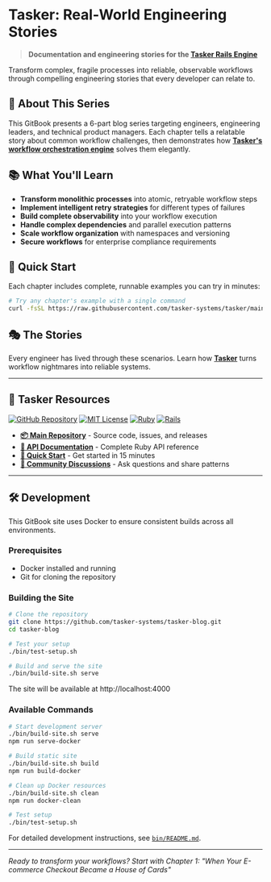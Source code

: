 # Tasker: Real-World Engineering Stories

> **Documentation and engineering stories for the [Tasker Rails Engine](https://github.com/tasker-systems/tasker)**

Transform complex, fragile processes into reliable, observable workflows through compelling engineering stories that every developer can relate to.

## 🎯 About This Series

This GitBook presents a 6-part blog series targeting engineers, engineering leaders, and technical product managers. Each chapter tells a relatable story about common workflow challenges, then demonstrates how **[Tasker's workflow orchestration engine](https://github.com/tasker-systems/tasker)** solves them elegantly.

## 📚 What You'll Learn

- **Transform monolithic processes** into atomic, retryable workflow steps
- **Implement intelligent retry strategies** for different types of failures
- **Build complete observability** into your workflow execution
- **Handle complex dependencies** and parallel execution patterns
- **Scale workflow organization** with namespaces and versioning
- **Secure workflows** for enterprise compliance requirements

## 🚀 Quick Start

Each chapter includes complete, runnable examples you can try in minutes:

```bash
# Try any chapter's example with a single command
curl -fsSL https://raw.githubusercontent.com/tasker-systems/tasker/main/blog-examples/[chapter]/setup.sh | bash
```

## 🎭 The Stories

Every engineer has lived through these scenarios. Learn how **[Tasker](https://github.com/tasker-systems/tasker)** turns workflow nightmares into reliable systems.

---

## 🔗 Tasker Resources

[![GitHub Repository](https://img.shields.io/badge/GitHub-tasker--systems%2Ftasker-blue?logo=github)](https://github.com/tasker-systems/tasker)
[![MIT License](https://img.shields.io/badge/License-MIT-green.svg)](https://github.com/tasker-systems/tasker/blob/main/LICENSE)
[![Ruby](https://img.shields.io/badge/Ruby-3.2%2B-red.svg)](https://github.com/tasker-systems/tasker)
[![Rails](https://img.shields.io/badge/Rails-7.2%2B-red.svg)](https://github.com/tasker-systems/tasker)

- **[📦 Main Repository](https://github.com/tasker-systems/tasker)** - Source code, issues, and releases
- **[📖 API Documentation](https://rubydoc.info/github/tasker-systems/tasker)** - Complete Ruby API reference
- **[🚀 Quick Start](docs/QUICK_START.md)** - Get started in 15 minutes
- **[👥 Community Discussions](https://github.com/tasker-systems/tasker/discussions)** - Ask questions and share patterns

---

## 🛠️ Development

This GitBook site uses Docker to ensure consistent builds across all environments.

### Prerequisites

- Docker installed and running
- Git for cloning the repository

### Building the Site

```bash
# Clone the repository
git clone https://github.com/tasker-systems/tasker-blog.git
cd tasker-blog

# Test your setup
./bin/test-setup.sh

# Build and serve the site
./bin/build-site.sh serve
```

The site will be available at http://localhost:4000

### Available Commands

```bash
# Start development server
./bin/build-site.sh serve
npm run serve-docker

# Build static site
./bin/build-site.sh build
npm run build-docker

# Clean up Docker resources
./bin/build-site.sh clean
npm run docker-clean

# Test setup
./bin/test-setup.sh
```

For detailed development instructions, see [`bin/README.md`](bin/README.md).

---

*Ready to transform your workflows? Start with Chapter 1: "When Your E-commerce Checkout Became a House of Cards"*

